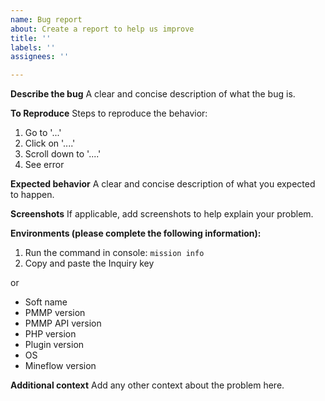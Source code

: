 ```yaml
---
name: Bug report
about: Create a report to help us improve
title: ''
labels: ''
assignees: ''

---
```


**Describe the bug**
A clear and concise description of what the bug is.

**To Reproduce**
Steps to reproduce the behavior:
1. Go to '...'
2. Click on '....'
3. Scroll down to '....'
4. See error

**Expected behavior**
A clear and concise description of what you expected to happen.

**Screenshots**
If applicable, add screenshots to help explain your problem.

**Environments (please complete the following information):**
1. Run the command in console: `mission info`
2. Copy and paste the Inquiry key

or

- Soft name
- PMMP version
- PMMP API version
- PHP version
- Plugin version
- OS
- Mineflow version

**Additional context**
Add any other context about the problem here.
